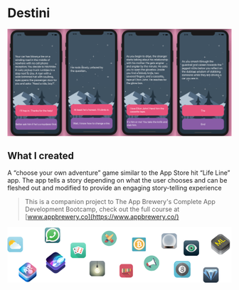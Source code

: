 #  Destini
![destini screenshot](Documentation/destini.png)


## What I created

A “choose your own adventure” game similar to the App Store hit “Life Line” app. The app tells a story depending on what the user chooses and can be fleshed out and modified to provide an engaging story-telling experience


>This is a companion project to The App Brewery's Complete App Development Bootcamp, check out the full course at [www.appbrewery.co](https://www.appbrewery.co/)

![End Banner](Documentation/readme-end-banner.png)
